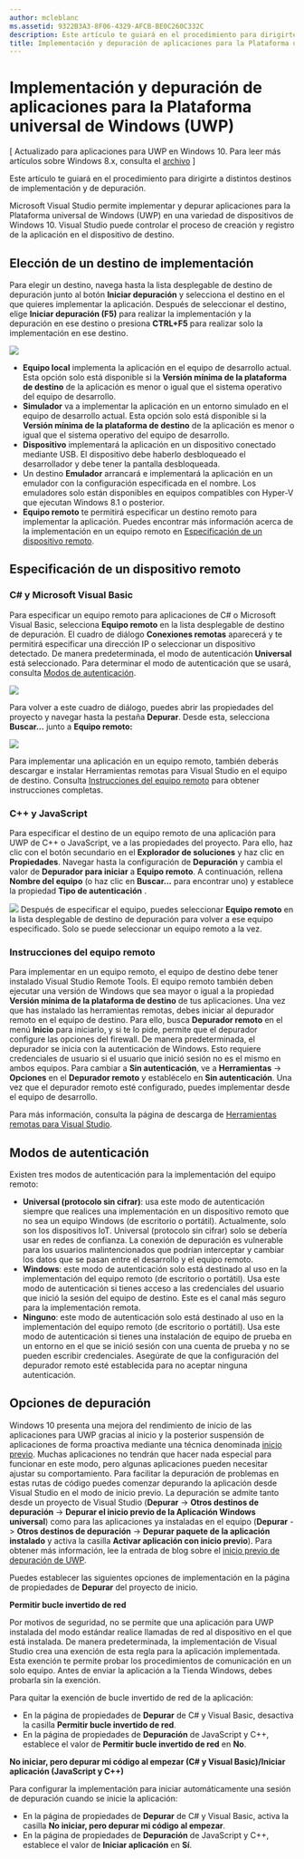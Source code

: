 ```yaml
---
author: mcleblanc
ms.assetid: 9322B3A3-8F06-4329-AFCB-BE0C260C332C
description: Este artículo te guiará en el procedimiento para dirigirte a distintos destinos de implementación y de depuración.
title: Implementación y depuración de aplicaciones para la Plataforma universal de Windows (UWP)
---
```


# Implementación y depuración de aplicaciones para la Plataforma universal de Windows (UWP)

\[ Actualizado para aplicaciones para UWP en Windows 10. Para leer más artículos sobre Windows 8.x, consulta el [archivo](http://go.microsoft.com/fwlink/p/?linkid=619132) \]

Este artículo te guiará en el procedimiento para dirigirte a distintos destinos de implementación y de depuración.

Microsoft Visual Studio permite implementar y depurar aplicaciones para la Plataforma universal de Windows (UWP) en una variedad de dispositivos de Windows 10. Visual Studio puede controlar el proceso de creación y registro de la aplicación en el dispositivo de destino.

## Elección de un destino de implementación

Para elegir un destino, navega hasta la lista desplegable de destino de depuración junto al botón **Iniciar depuración** y selecciona el destino en el que quieres implementar la aplicación. Después de seleccionar el destino, elige **Iniciar depuración (F5)** para realizar la implementación y la depuración en ese destino o presiona **CTRL+F5** para realizar solo la implementación en ese destino.

![](images/debug-device-target-list.png)

-   **Equipo local** implementa la aplicación en el equipo de desarrollo actual. Esta opción solo está disponible si la **Versión mínima de la plataforma de destino** de la aplicación es menor o igual que el sistema operativo del equipo de desarrollo.
-   **Simulador** va a implementar la aplicación en un entorno simulado en el equipo de desarrollo actual. Esta opción solo está disponible si la **Versión mínima de la plataforma de destino** de la aplicación es menor o igual que el sistema operativo del equipo de desarrollo.
-   **Dispositivo** implementará la aplicación en un dispositivo conectado mediante USB. El dispositivo debe haberlo desbloqueado el desarrollador y debe tener la pantalla desbloqueada.
-   Un destino **Emulador** arrancará e implementará la aplicación en un emulador con la configuración especificada en el nombre. Los emuladores solo están disponibles en equipos compatibles con Hyper-V que ejecutan Windows 8.1 o posterior.
-   **Equipo remoto** te permitirá especificar un destino remoto para implementar la aplicación. Puedes encontrar más información acerca de la implementación en un equipo remoto en [Especificación de un dispositivo remoto](#specifying-a-remote-device).

## Especificación de un dispositivo remoto

### C# y Microsoft Visual Basic

Para especificar un equipo remoto para aplicaciones de C# o Microsoft Visual Basic, selecciona **Equipo remoto** en la lista desplegable de destino de depuración. El cuadro de diálogo **Conexiones remotas** aparecerá y te permitirá especificar una dirección IP o seleccionar un dispositivo detectado. De manera predeterminada, el modo de autenticación **Universal** está seleccionado. Para determinar el modo de autenticación que se usará, consulta [Modos de autenticación](#authentication-modes).

![](images/debug-remote-connections.png)

Para volver a este cuadro de diálogo, puedes abrir las propiedades del proyecto y navegar hasta la pestaña **Depurar**. Desde esta, selecciona **Buscar...** junto a **Equipo remoto:**

![](images/debug-remote-machine-config.png)

Para implementar una aplicación en un equipo remoto, también deberás descargar e instalar Herramientas remotas para Visual Studio en el equipo de destino. Consulta [Instrucciones del equipo remoto](#remote-pc-instructions) para obtener instrucciones completas.

### C++ y JavaScript

Para especificar el destino de un equipo remoto de una aplicación para UWP de C++ o JavaScript, ve a las propiedades del proyecto. Para ello, haz clic con el botón secundario en el **Explorador de soluciones** y haz clic en **Propiedades**. Navegar hasta la configuración de **Depuración** y cambia el valor de **Depurador para iniciar** a **Equipo remoto**. A continuación, rellena **Nombre del equipo** (o haz clic en **Buscar...** para encontrar uno) y establece la propiedad **Tipo de autenticación** .

![](images/debug-property-pages.png)
Después de especificar el equipo, puedes seleccionar **Equipo remoto** en la lista desplegable de destino de depuración para volver a ese equipo especificado. Solo se puede seleccionar un equipo remoto a la vez.

### Instrucciones del equipo remoto

Para implementar en un equipo remoto, el equipo de destino debe tener instalado Visual Studio Remote Tools. El equipo remoto también deben ejecutar una versión de Windows que sea mayor o igual a la propiedad **Versión mínima de la plataforma de destino** de tus aplicaciones. Una vez que has instalado las herramientas remotas, debes iniciar al depurador remoto en el equipo de destino. Para ello, busca **Depurador remoto** en el menú **Inicio** para iniciarlo, y si te lo pide, permite que el depurador configure las opciones del firewall. De manera predeterminada, el depurador se inicia con la autenticación de Windows. Esto requiere credenciales de usuario si el usuario que inició sesión no es el mismo en ambos equipos. Para cambiar a **Sin autenticación**, ve a **Herramientas** -&gt; **Opciones** en el **Depurador remoto** y establécelo en **Sin autenticación**. Una vez que el depurador remoto esté configurado, puedes implementar desde el equipo de desarrollo.

Para más información, consulta la página de descarga de [Herramientas remotas para Visual Studio]( http://go.microsoft.com/fwlink/?LinkId=717039).

## Modos de autenticación

Existen tres modos de autenticación para la implementación del equipo remoto:

- **Universal (protocolo sin cifrar)**: usa este modo de autenticación siempre que realices una implementación en un dispositivo remoto que no sea un equipo Windows (de escritorio o portátil). Actualmente, solo son los dispositivos IoT. Universal (protocolo sin cifrar) solo se debería usar en redes de confianza. La conexión de depuración es vulnerable para los usuarios malintencionados que podrían interceptar y cambiar los datos que se pasan entre el desarrollo y el equipo remoto.
- **Windows**: este modo de autenticación solo está destinado al uso en la implementación del equipo remoto (de escritorio o portátil). Usa este modo de autenticación si tienes acceso a las credenciales del usuario que inició la sesión del equipo de destino. Este es el canal más seguro para la implementación remota.
- **Ninguno**: este modo de autenticación solo está destinado al uso en la implementación del equipo remoto (de escritorio o portátil). Usa este modo de autenticación si tienes una instalación de equipo de prueba en un entorno en el que se inició sesión con una cuenta de prueba y no se pueden escribir credenciales. Asegúrate de que la configuración del depurador remoto esté establecida para no aceptar ninguna autenticación.

## Opciones de depuración

Windows 10 presenta una mejora del rendimiento de inicio de las aplicaciones para UWP gracias al inicio y la posterior suspensión de aplicaciones de forma proactiva mediante una técnica denominada [inicio previo](https://msdn.microsoft.com/library/windows/apps/Mt593297). Muchas aplicaciones no tendrán que hacer nada especial para funcionar en este modo, pero algunas aplicaciones pueden necesitar ajustar su comportamiento. Para facilitar la depuración de problemas en estas rutas de código puedes comenzar depurando la aplicación desde Visual Studio en el modo de inicio previo. La depuración se admite tanto desde un proyecto de Visual Studio (**Depurar** -&gt; **Otros destinos de depuración** -&gt; **Depurar el inicio previo de la Aplicación Windows universal**) como para las aplicaciones ya instaladas en el equipo (**Depurar** -&gt; **Otros destinos de depuración** -&gt; **Depurar paquete de la aplicación instalado** y activa la casilla **Activar aplicación con inicio previo**). Para obtener más información, lee la entrada de blog sobre el [inicio previo de depuración de UWP]( http://go.microsoft.com/fwlink/?LinkId=717245).

Puedes establecer las siguientes opciones de implementación en la página de propiedades de **Depurar** del proyecto de inicio.

**Permitir bucle invertido de red**

Por motivos de seguridad, no se permite que una aplicación para UWP instalada del modo estándar realice llamadas de red al dispositivo en el que está instalada. De manera predeterminada, la implementación de Visual Studio crea una exención de esta regla para la aplicación implementada. Esta exención te permite probar los procedimientos de comunicación en un solo equipo. Antes de enviar la aplicación a la Tienda Windows, debes probarla sin la exención.

Para quitar la exención de bucle invertido de red de la aplicación:

-   En la página de propiedades de **Depurar** de C# y Visual Basic, desactiva la casilla **Permitir bucle invertido de red**.
-   En la página de propiedades de **Depuración** de JavaScript y C++, establece el valor de **Permitir bucle invertido de red** en **No**.

**No iniciar, pero depurar mi código al empezar (C# y Visual Basic)/Iniciar aplicación (JavaScript y C++)**

Para configurar la implementación para iniciar automáticamente una sesión de depuración cuando se inicie la aplicación:

-   En la página de propiedades de **Depurar** de C# y Visual Basic, activa la casilla **No iniciar, pero depurar mi código al empezar**.
-   En la página de propiedades de **Depuración** de JavaScript y C++, establece el valor de **Iniciar aplicación** en **Sí**.




<!--HONumber=May16_HO2-->


